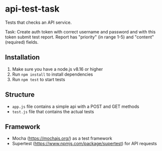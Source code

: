 # api-test-task

Tests that checks an API service.

Task: Create auth token with correct username and password and with this token submit test report.
Report has "priority" (in range 1-5) and "content" (required) fields.

Installation
-
1. Make sure you have a node.js v8.16 or higher
2. Run `npm install` to install dependencies
3. Run `npm test` to start tests

Structure
-
- `app.js` file contains a simple api with a POST and GET methods
- `test.js` file that contains the actual tests

Framework
-
- Mocha (https://mochajs.org/) as a test framework
- Supertest (https://www.npmjs.com/package/supertest) for API requests
